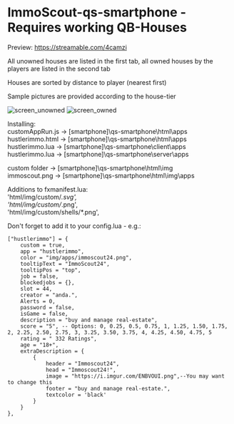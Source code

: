 # ImmoScout-qs-smartphone - Requires working QB-Houses

Preview: https://streamable.com/4camzi

<p>All unowned houses are listed in the first tab, all owned houses by the players are listed in the second tab</p>
<p>Houses are sorted by distance to player (nearest first)</p>
<p>Sample pictures are provided according to the house-tier</p>

![screen_unowned](https://user-images.githubusercontent.com/28263145/205501994-8f5e4f26-21d7-43b8-9c5d-e196b8154c23.png)
![screen_owned](https://user-images.githubusercontent.com/28263145/205501995-c905c14e-2c72-4e7e-82f3-8b1f85e3a957.png)

Installing:<br>
customAppRun.js   ->  [smartphone]\qs-smartphone\html\apps<br>
hustlerimmo.html  ->  [smartphone]\qs-smartphone\html\apps<br>
hustlerimmo.lua   ->  [smartphone]\qs-smartphone\client\apps<br>
hustlerimmo.lua   ->  [smartphone]\qs-smartphone\server\apps<br>

custom folder     ->  [smartphone]\qs-smartphone\html\img<br>
immoscout.png     ->  [smartphone]\qs-smartphone\html\img\apps<br>

Additions to fxmanifest.lua:<br>
    'html/img/custom/*.svg',<br>
    'html/img/custom/*.png',<br>
    'html/img/custom/shells/*.png',<br>

Don't forget to add it to your config.lua - e.g.:

    ["hustlerimmo"] = {
        custom = true,
        app = "hustlerimmo",
        color = "img/apps/immoscout24.png",
        tooltipText = "ImmoScout24",
        tooltipPos = "top",
        job = false,
        blockedjobs = {},
        slot = 44,
        creator = "anda.",
        Alerts = 0,
        password = false,
        isGame = false,
        description = "buy and manage real-estate",
        score = "5", -- Options: 0, 0.25, 0.5, 0.75, 1, 1.25, 1.50, 1.75, 2, 2.25, 2.50, 2.75, 3, 3.25, 3.50, 3.75, 4, 4.25, 4.50, 4.75, 5
        rating = " 332 Ratings",
        age = "18+",
        extraDescription = {
            {
                header = "Immoscout24",
                head = "Immoscout24!",
                image = "https://i.imgur.com/ENBVOUI.png",--You may want to change this
                footer = "buy and manage real-estate.",
                textcolor = 'black'
            }
        }
    },
